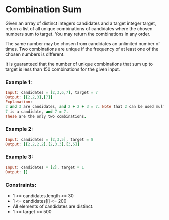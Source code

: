 # Combination Sum

Given an array of distinct integers candidates and a target integer target, return a list of all unique combinations of candidates where the chosen numbers sum to target. You may return the combinations in any order.

The same number may be chosen from candidates an unlimited number of times. Two combinations are unique if the frequency of at least one of the chosen numbers is different.

It is guaranteed that the number of unique combinations that sum up to target is less than 150 combinations for the given input.

### Example 1:
```ruby
Input: candidates = [2,3,6,7], target = 7
Output: [[2,2,3],[7]]
Explanation:
2 and 3 are candidates, and 2 + 2 + 3 = 7. Note that 2 can be used multiple times.
7 is a candidate, and 7 = 7.
These are the only two combinations.
```
### Example 2:
```ruby
Input: candidates = [2,3,5], target = 8
Output: [[2,2,2,2],[2,3,3],[3,5]]
```
### Example 3:
```ruby
Input: candidates = [2], target = 1
Output: []
```
### Constraints:

- 1 <= candidates.length <= 30
- 1 <= candidates[i] <= 200
- All elements of candidates are distinct.
- 1 <= target <= 500